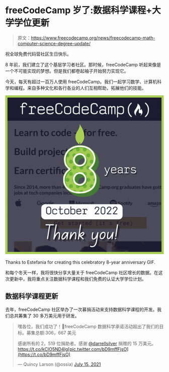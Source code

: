 # freeCodeCamp 岁了:数据科学课程+大学学位更新

> 原文：<https://www.freecodecamp.org/news/freecodecamp-math-computer-science-degree-update/>

祝全球免费代码营社区生日快乐。

8 年前，我们建立了这个基层学习者社区。那时候，freeCodeCamp 听起来像是一个不可能实现的梦想。但是我们都卷起袖子开始努力实现它。

今天，每天有超过一百万人使用 freeCodeCamp。我们一起学习数学、计算机科学和编程。来自多种文化和各行各业的人们互相帮助，拓展他们的技能。

![freeCodeCamp-Anniversary](img/3e7fe10d011f666cb6aab0b7b05bac03.png)

Thanks to Estefania for creating this celebratory 8-year anniversary GIF.

和每个冬天一样，我将很快分享大量关于 freeCodeCamp 社区增长的数据。在这次更新中，我将重点关注数据科学课程和我们免费的认证大学学位计划。

## 数据科学课程更新

去年，freeCodeCamp 社区举办了一次募捐活动来支持数据科学课程的开发。我们总共筹集了 30 多万美元用于研发。

> 嘿各位，我们成功了！🎊freeCodeCamp 数据科学承诺活动超出了我们的目标。募集总额:306，667 美元
> 
> 感谢所有的 2，519 位捐助者。感谢 [@darrellsilver](https://twitter.com/darrellsilver?ref_src=twsrc%5Etfw) 捐赠的 15 万美元。https://t.co/kClO5ND4lg[pic.twitter.com/bD9mffFjsO](https://t.co/bD9mffFjsO)
> 
> — Quincy Larson (@ossia) [July 15, 2021](https://twitter.com/ossia/status/1415658657950232580?ref_src=twsrc%5Etfw)